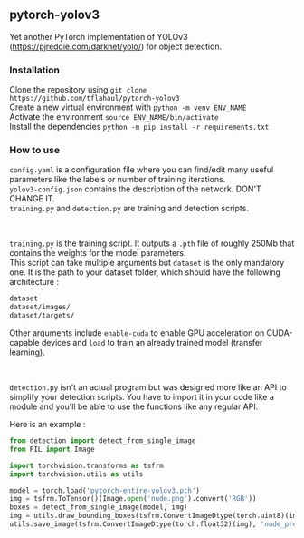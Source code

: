 ## pytorch-yolov3
Yet another PyTorch implementation of YOLOv3 (https://pjreddie.com/darknet/yolo/) for object detection.

### Installation
Clone the repository using `git clone https://github.com/tflahaul/pytorch-yolov3`<br/>
Create a new virtual environment with `python -m venv ENV_NAME`<br/>
Activate the environment `source ENV_NAME/bin/activate`<br/>
Install the dependencies `python -m pip install -r requirements.txt`

### How to use
`config.yaml` is a configuration file where you can find/edit many useful parameters like the labels or number of training iterations.<br/>
`yolov3-config.json` contains the description of the network. DON'T CHANGE IT.<br/>
`training.py` and `detection.py` are training and detection scripts.

<br/>

`training.py` is the training script. It outputs a `.pth` file of roughly 250Mb that contains the weights for the model parameters.<br/>
This script can take multiple arguments but `dataset` is the only mandatory one. It is the path to your dataset folder, which should have the following architecture :

```bash
dataset
dataset/images/
dataset/targets/
```

Other arguments include `enable-cuda` to enable GPU acceleration on CUDA-capable devices and `load` to train an already trained model (transfer learning).

<br/>

`detection.py` isn't an actual program but was designed more like an API to simplify your detection scripts. You have to import it in your code like a module and you'll be able to use the functions like any regular API.<br/>

Here is an example :

```python
from detection import detect_from_single_image
from PIL import Image

import torchvision.transforms as tsfrm
import torchvision.utils as utils

model = torch.load('pytorch-entire-yolov3.pth')
img = tsfrm.ToTensor()(Image.open('nude.png').convert('RGB'))
boxes = detect_from_single_image(model, img)
img = utils.draw_bounding_boxes(tsfrm.ConvertImageDtype(torch.uint8)(img), boxes[...,:4])
utils.save_image(tsfrm.ConvertImageDtype(torch.float32)(img), 'nude_pred.png')
```

